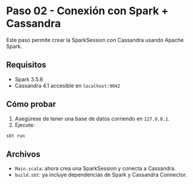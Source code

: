 # Paso 02 - Conexión con Spark + Cassandra

Este paso permite crear la SparkSession con Cassandra usando Apache Spark.

## Requisitos

- Spark 3.5.6
- Cassandra 4.1 accesible en `localhost:9042`

## Cómo probar

1. Asegúrese de tener una base de datos corriendo en `127.0.0.1`.
2. Ejecute:

```bash
sbt run
```

## Archivos

- `Main.scala`: ahora crea una SparkSession y conecta a Cassandra.
- `build.sbt`: ya incluye dependencias de Spark y Cassandra Connector.